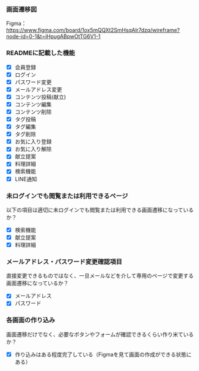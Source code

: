 ### 画面遷移図
Figma：https://www.figma.com/board/1ox5mQQXt2SmHsqAlr7dzq/wireframe?node-id=0-1&t=iHpugABpwOtTG6V1-1

### READMEに記載した機能
- [x] 会員登録
- [x] ログイン
- [x] パスワード変更
- [x] メールアドレス変更
- [x] コンテンツ投稿(献立)
- [x] コンテンツ編集
- [x] コンテンツ削除
- [x] タグ投稿
- [x] タグ編集
- [x] タグ削除
- [x] お気に入り登録
- [x] お気に入り解除
- [x] 献立提案
- [x] 料理詳細
- [x] 検索機能
- [x] LINE通知

### 未ログインでも閲覧または利用できるページ
以下の項目は適切に未ログインでも閲覧または利用できる画面遷移になっているか？
- [x] 検索機能
- [x] 献立提案
- [x] 料理詳細

### メールアドレス・パスワード変更確認項目
直接変更できるものではなく、一旦メールなどを介して専用のページで変更する画面遷移になっているか？
- [x] メールアドレス
- [x] パスワード

### 各画面の作り込み
画面遷移だけでなく、必要なボタンやフォームが確認できるくらい作り米ているか？
- [x] 作り込みはある程度完了している（Figmaを見て画面の作成ができる状態にある）